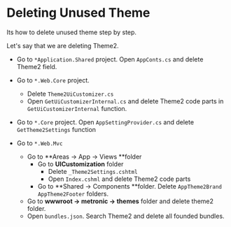 # Deleting Unused Theme

Its how to delete unused theme step by step.

Let's say that we are deleting Theme2.

* Go to  `*Application.Shared` project. Open `AppConts.cs`  and delete Theme2 field. 

* Go to `*.Web.Core` project.
  * Delete `Theme2UiCustomizer.cs`
  * Open `GetUiCustomizerInternal.cs` and delete Theme2 code parts in `GetUiCustomizerInternal` function.
* Go to `*.Core`  project. Open `AppSettingProvider.cs` and delete `GetTheme2Settings` function
* Go to `*.Web.Mvc`
  * Go to **Areas -> App -> Views **folder
    * Go to **UICustomization** folder
      * Delete `_Theme2Settings.cshtml`	
      * Open `Index.cshml` and delete Theme2 code parts
    * Go to **Shared -> Components **folder. Delete `AppTheme2Brand` `AppTheme2Footer` folders.
  * Go to **wwwroot -> metronic -> themes** folder and delete theme2 folder.
  * Open `bundles.json`. Search Theme2 and delete all founded bundles.